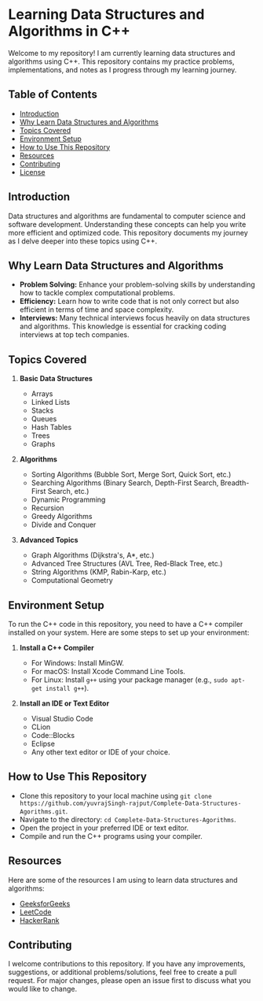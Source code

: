 # Learning Data Structures and Algorithms in C++

Welcome to my repository! I am currently learning data structures and algorithms using C++. This repository contains my practice problems, implementations, and notes as I progress through my learning journey.

## Table of Contents

- [Introduction](#introduction)
- [Why Learn Data Structures and Algorithms](#why-learn-data-structures-and-algorithms)
- [Topics Covered](#topics-covered)
- [Environment Setup](#environment-setup)
- [How to Use This Repository](#how-to-use-this-repository)
- [Resources](#resources)
- [Contributing](#contributing)
- [License](#license)

## Introduction

Data structures and algorithms are fundamental to computer science and software development. Understanding these concepts can help you write more efficient and optimized code. This repository documents my journey as I delve deeper into these topics using C++.

## Why Learn Data Structures and Algorithms

- **Problem Solving:** Enhance your problem-solving skills by understanding how to tackle complex computational problems.
- **Efficiency:** Learn how to write code that is not only correct but also efficient in terms of time and space complexity.
- **Interviews:** Many technical interviews focus heavily on data structures and algorithms. This knowledge is essential for cracking coding interviews at top tech companies.

## Topics Covered

1. **Basic Data Structures**
    - Arrays
    - Linked Lists
    - Stacks
    - Queues
    - Hash Tables
    - Trees
    - Graphs

2. **Algorithms**
    - Sorting Algorithms (Bubble Sort, Merge Sort, Quick Sort, etc.)
    - Searching Algorithms (Binary Search, Depth-First Search, Breadth-First Search, etc.)
    - Dynamic Programming
    - Recursion
    - Greedy Algorithms
    - Divide and Conquer

3. **Advanced Topics**
    - Graph Algorithms (Dijkstra's, A*, etc.)
    - Advanced Tree Structures (AVL Tree, Red-Black Tree, etc.)
    - String Algorithms (KMP, Rabin-Karp, etc.)
    - Computational Geometry

## Environment Setup

To run the C++ code in this repository, you need to have a C++ compiler installed on your system. Here are some steps to set up your environment:

1. **Install a C++ Compiler**
    - For Windows: Install MinGW.
    - For macOS: Install Xcode Command Line Tools.
    - For Linux: Install `g++` using your package manager (e.g., `sudo apt-get install g++`).

2. **Install an IDE or Text Editor**
    - Visual Studio Code
    - CLion
    - Code::Blocks
    - Eclipse
    - Any other text editor or IDE of your choice.

## How to Use This Repository

- Clone this repository to your local machine using `git clone https://github.com/yuvrajSingh-rajput/Complete-Data-Structures-Agorithms.git`.
- Navigate to the directory: `cd Complete-Data-Structures-Agorithms`.
- Open the project in your preferred IDE or text editor.
- Compile and run the C++ programs using your compiler.

## Resources

Here are some of the resources I am using to learn data structures and algorithms:

- [GeeksforGeeks](https://www.geeksforgeeks.org/)
- [LeetCode](https://leetcode.com/)
- [HackerRank](https://www.hackerrank.com/)

## Contributing

I welcome contributions to this repository. If you have any improvements, suggestions, or additional problems/solutions, feel free to create a pull request. For major changes, please open an issue first to discuss what you would like to change.



